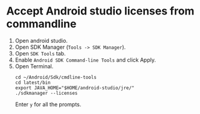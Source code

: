 # Accept Android studio licenses from commandline

1. Open android studio.  
2. Open SDK Manager (`Tools -> SDK Manager`).  
3. Open `SDK Tools` tab.  
4. Enable `Android SDK Command-line Tools` and click Apply.  
5. Open Terminal.  
   ```
   cd ~/Android/Sdk/cmdline-tools
   cd latest/bin
   export JAVA_HOME="$HOME/android-studio/jre/"
   ./sdkmanager --licenses
   ```
   Enter `y` for all the prompts.  
